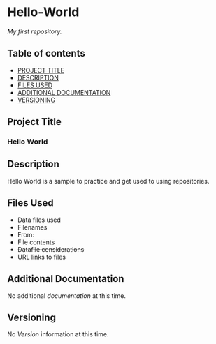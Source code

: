 # Hello-World
*My first repository.*

## Table of contents

- [PROJECT TITLE](#Project-Title)
- [DESCRIPTION](#Description)
- [FILES USED](#files-used)
- [ADDITIONAL DOCUMENTATION](#additional-documentation)
- [VERSIONING](#versioning)

## Project Title

### **Hello World** 

## Description

Hello World is a sample to practice and get used to using repositories.

## Files Used 

- Data files used
- Filenames
- From:
- File contents
- ~~Datafile considerations~~
- URL links to files

  
## Additional Documentation

No additional *documentation* at this time.


## Versioning

No *Version* information at this time.
